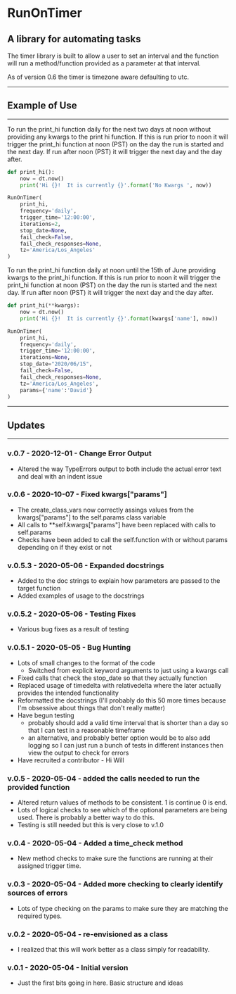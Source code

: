 # RunOnTimer

## A library for automating tasks

The timer library is built to allow a user to set an interval and the function
will run a method/function provided as a parameter at that interval.

As of version 0.6 the timer is timezone aware defaulting to utc.

***

## Example of Use

***

To run the print_hi function daily for the next two days at noon without
providing any kwargs to the print hi function.  If this is run prior to
noon it will trigger the print_hi function at noon (PST) on the day the run 
is started and the next day.  If run after noon (PST) it will trigger the 
next day and the day after.

```python
def print_hi():
    now = dt.now()
    print('Hi {}!  It is currently {}'.format('No Kwargs ', now))

RunOnTimer(
    print_hi,
    frequency='daily',
    trigger_time='12:00:00',
    iterations=2,
    stop_date=None,
    fail_check=False,
    fail_check_responses=None,
    tz='America/Los_Angeles'
)
```

To run the print_hi function daily at noon until the 15th of June providing
kwargs to the print_hi function.  If this is run prior to noon it will
trigger the print_hi function at noon (PST) on the day the run is started 
and the next day.  If run after noon (PST) it will trigger the next day and 
the day after.

```python
def print_hi(**kwargs):
    now = dt.now()
    print('Hi {}!  It is currently {}'.format(kwargs['name'], now))

RunOnTimer(
    print_hi,
    frequency='daily',
    trigger_time='12:00:00',
    iterations=None,
    stop_date="2020/06/15",
    fail_check=False,
    fail_check_responses=None,
    tz='America/Los_Angeles',
    params={'name':'David'}
)
```

***

## Updates

***
### v.0.7 - 2020-12-01 - Change Error Output

* Altered the way TypeErrors output to both include the actual error text and deal with an indent issue


### v.0.6 - 2020-10-07 - Fixed kwargs["params"]

* The create_class_vars now correctly assings values from the kwargs["params"] to the self.params class variable
* All calls to **self.kwargs["params"] have been replaced with calls to self.params
* Checks have been added to call the self.function with or without params depending on if they exist or not

### v.0.5.3 - 2020-05-06 - Expanded docstrings

* Added to the doc strings to explain how parameters are passed to the target function
* Added examples of usage to the docstrings

### v.0.5.2 - 2020-05-06 - Testing Fixes

* Various bug fixes as a result of testing

### v.0.5.1 - 2020-05-05 - Bug Hunting

* Lots of small changes to the format of the code
  * Switched from explicit keyword arguments to just using a kwargs call
* Fixed calls that check the stop_date so that they actually function
* Replaced usage of timedelta with relativedelta where the later actually provides the intended functionality
* Reformatted the docstrings (I'll probably do this 50 more times because I'm obsessive about things that don't really matter)
* Have begun testing
  * probably should add a valid time interval that is shorter than a day so that I can test in a reasonable timeframe
  * an alternative, and probably better option would be to also add logging so I can just run a bunch of tests in different instances then view the output to check for errors
* Have recruited a contributor - Hi Will

### v.0.5 - 2020-05-04 - added the calls needed to run the provided function

* Altered return values of methods to be consistent.  1 is continue 0 is end.
* Lots of logical checks to see which of the optional parameters are being used.  There is probably a better way to do this.
* Testing is still needed but this is very close to v.1.0

### v.0.4 - 2020-05-04 - Added a time_check method

* New method checks to make sure the functions are running at their assigned trigger time.

### v.0.3 - 2020-05-04 - Added more checking to clearly identify sources of errors

* Lots of type checking on the params to make sure they are matching the required types.

### v.0.2 - 2020-05-04 - re-envisioned as a class

* I realized that this will work better as a class simply for readability.

### v.0.1 - 2020-05-04 - Initial version

* Just the first bits going in here.  Basic structure and ideas
